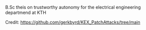 B.Sc theis on trustworthy autonomy for the electrical engineering departmend at KTH

Credit: https://github.com/gerkbyrd/KEX_PatchAttacks/tree/main
